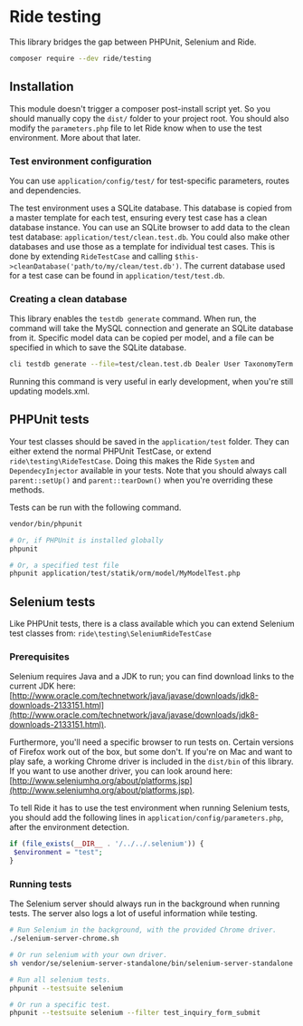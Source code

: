 # Ride testing

This library bridges the gap between PHPUnit, Selenium and Ride.

```sh
composer require --dev ride/testing
```

## Installation

This module doesn't trigger a composer post-install script yet. So you should manually copy the `dist/` folder to your 
 project root. You should also modify the `parameters.php` file to let Ride know when to use the test environment. 
 More about that later. 

### Test environment configuration

You can use `application/config/test/` for test-specific parameters, routes and dependencies. 
  
The test environment uses a SQLite database. This database is copied from a master template for each test, 
 ensuring every test case has a clean database instance. You can use an SQLite browser
 to add data to the clean test database: `application/test/clean.test.db`. You could also make other databases and use 
 those as a template for individual test cases. This is done by extending `RideTestCase` and calling 
 `$this->cleanDatabase('path/to/my/clean/test.db')`. The current database used for a test case can be found in 
 `application/test/test.db`.
 
### Creating a clean database

This library enables the `testdb generate` command. When run, the command will take the MySQL connection and 
generate an SQLite database from it. Specific model data can be copied per model, and a file can be specified in which to
 save the SQLite database.

```sh
cli testdb generate --file=test/clean.test.db Dealer User TaxonomyTerm Mail
```

Running this command is very useful in early development, when you're still updating models.xml.

## PHPUnit tests

Your test classes should be saved in the `application/test` folder. They can either extend the normal PHPUnit TestCase,
 or extend `ride\testing\RideTestCase`. Doing this makes the Ride `System` and `DependecyInjector` available in your tests.
 Note that you should always call `parent::setUp()` and `parent::tearDown()` when you're overriding these methods.
 
Tests can be run with the following command.

```sh
vendor/bin/phpunit

# Or, if PHPUnit is installed globally
phpunit

# Or, a specified test file
phpunit application/test/statik/orm/model/MyModelTest.php
```

## Selenium tests

Like PHPUnit tests, there is a class available which you can extend Selenium test classes from: `ride\testing\SeleniumRideTestCase`

### Prerequisites

Selenium requires Java and a JDK to run; you can find download links to the current JDK here: 
[http://www.oracle.com/technetwork/java/javase/downloads/jdk8-downloads-2133151.html](http://www.oracle.com/technetwork/java/javase/downloads/jdk8-downloads-2133151.html).

Furthermore, you'll need a specific browser to run tests on. Certain versions of Firefox work out of the box, but some 
 don't. If you're on Mac and want to play safe, a working Chrome driver is included in the `dist/bin` of this library. If you 
 want to use another driver, you can look around here: 
 [http://www.seleniumhq.org/about/platforms.jsp](http://www.seleniumhq.org/about/platforms.jsp).
 
To tell Ride it has to use the test environment when running Selenium tests, you should add the following lines in 
 `application/config/parameters.php`, after the environment detection.
 
```php
if (file_exists(__DIR__ . '/../../.selenium')) {
 $environment = "test";
}
```

### Running tests

The Selenium server should always run in the background when running tests. The server also logs a lot of useful 
 information while testing. 

```bash
# Run Selenium in the background, with the provided Chrome driver.
./selenium-server-chrome.sh

# Or run selenium with your own driver.
sh vendor/se/selenium-server-standalone/bin/selenium-server-standalone -Dwebdriver.chrome.driver=bin/chromedriver
```

```bash
# Run all selenium tests.
phpunit --testsuite selenium

# Or run a specific test.
phpunit --testsuite selenium --filter test_inquiry_form_submit
```
